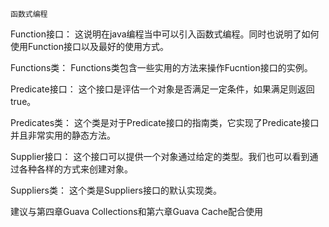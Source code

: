 `函数式编程`

Function接口：
    这说明在java编程当中可以引入函数式编程。同时也说明了如何使用Function接口以及最好的使用方式。

Functions类：
    Functions类包含一些实用的方法来操作Fucntion接口的实例。

Predicate接口：
    这个接口是评估一个对象是否满足一定条件，如果满足则返回true。

Predicates类：
    这个类是对于Predicate接口的指南类，它实现了Predicate接口并且非常实用的静态方法。

Supplier接口：
    这个接口可以提供一个对象通过给定的类型。我们也可以看到通过各种各样的方式来创建对象。

Suppliers类：
    这个类是Suppliers接口的默认实现类。

建议与第四章Guava Collections和第六章Guava Cache配合使用